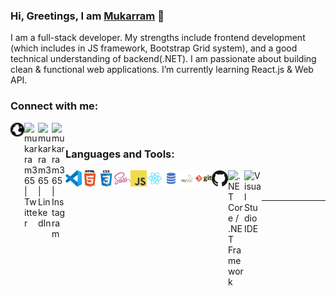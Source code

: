 ### Hi, Greetings, I am [Mukarram][website] 👋


I am a full-stack developer. My strengths include frontend development (which includes in JS framework, Bootstrap Grid system), and a good technical understanding of backend(.NET). I am passionate about building clean & functional web applications. I’m currently learning React.js & Web API.

### Connect with me:
[<img align="left" alt="mukarram365.web.app" width="22px" src="https://raw.githubusercontent.com/iconic/open-iconic/master/svg/globe.svg" />][website]
[<img align="left" alt="mukarram365 | Twitter" width="22px" src="https://cdn.jsdelivr.net/npm/simple-icons@v3/icons/twitter.svg" />][twitter]
[<img align="left" alt="mukarram365 | LinkedIn" width="22px" src="https://cdn.jsdelivr.net/npm/simple-icons@v3/icons/linkedin.svg" />][linkedin]
[<img align="left" alt="mukarram365 | Instagram" width="22px" src="https://cdn.jsdelivr.net/npm/simple-icons@v3/icons/instagram.svg" />][instagram]

<br />


### Languages and Tools:

<img align="left" alt="Visual Studio Code" width="26px" src="https://raw.githubusercontent.com/github/explore/80688e429a7d4ef2fca1e82350fe8e3517d3494d/topics/visual-studio-code/visual-studio-code.png" />
<img align="left" alt="HTML5" width="26px" src="https://raw.githubusercontent.com/github/explore/80688e429a7d4ef2fca1e82350fe8e3517d3494d/topics/html/html.png" />
<img align="left" alt="CSS3" width="26px" src="https://raw.githubusercontent.com/github/explore/80688e429a7d4ef2fca1e82350fe8e3517d3494d/topics/css/css.png" />
<img align="left" alt="Sass" width="26px" src="https://raw.githubusercontent.com/github/explore/80688e429a7d4ef2fca1e82350fe8e3517d3494d/topics/sass/sass.png" />
<img align="left" alt="JavaScript" width="26px" src="https://raw.githubusercontent.com/github/explore/80688e429a7d4ef2fca1e82350fe8e3517d3494d/topics/javascript/javascript.png" />
<img align="left" alt="React" width="26px" src="https://raw.githubusercontent.com/github/explore/80688e429a7d4ef2fca1e82350fe8e3517d3494d/topics/react/react.png" />
<img align="left" alt="SQL" width="26px" src="https://raw.githubusercontent.com/github/explore/80688e429a7d4ef2fca1e82350fe8e3517d3494d/topics/sql/sql.png" />
<img align="left" alt="MySQL" width="26px" src="https://raw.githubusercontent.com/github/explore/80688e429a7d4ef2fca1e82350fe8e3517d3494d/topics/mysql/mysql.png" />
<img align="left" alt="Git" width="26px" src="https://raw.githubusercontent.com/github/explore/80688e429a7d4ef2fca1e82350fe8e3517d3494d/topics/git/git.png" />
<img align="left" alt="GitHub" width="26px" src="https://raw.githubusercontent.com/github/explore/78df643247d429f6cc873026c0622819ad797942/topics/github/github.png" />
<img align="left" alt=".NET Core / .NET Framework" width="26px" src="https://firebasestorage.googleapis.com/v0/b/test-demo-f1ac0.appspot.com/o/images%2F.net.png?alt=media&token=3b4a3f1c-fd1e-4347-b806-8a39d173ae6a" />
<img align="left" alt="Visual Studio IDE" width="28px" src="https://firebasestorage.googleapis.com/v0/b/test-demo-f1ac0.appspot.com/o/images%2Fvisual-studio-logo.jpeg?alt=media&token=cc1f25fc-ad55-4ac3-ac5d-ea2c8ce2ec8b" />

<br />
<br />

---

[website]: https://mukarram365.web.app
[twitter]: https://twitter.com/mukarram365
[linkedin]: https://www.linkedin.com/in/mukarram365
[instagram]: https://www.instagram.com/_mukarram365
